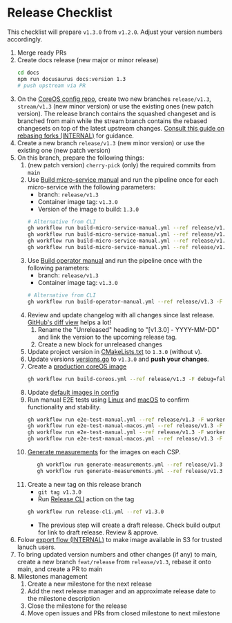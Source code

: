 # Release Checklist

This checklist will prepare `v1.3.0` from `v1.2.0`. Adjust your version numbers accordingly.

1. Merge ready PRs
2. Create docs release (new major or minor release)
    ```sh
    cd docs
    npm run docusaurus docs:version 1.3
    # push upstream via PR
    ```
3. On the [CoreOS config repo](https://github.com/edgelesssys/constellation-fedora-coreos-config), create two new branches `release/v1.3`, `stream/v1.3` (new minor version) or use the existing ones (new patch version).
   The release branch contains the squashed changeset and is branched from main while the stream branch contains the rebased changesets on top of the latest upstream changes.
   [Consult this guide on rebasing forks (INTERNAL)](https://github.com/edgelesssys/wiki/blob/master/documentation/rebasing_forks.md#managing-release-branches) for guidance.
4. Create a new branch `release/v1.3` (new minor version) or use the existing one (new patch version)
5. On this branch, prepare the following things:
    1. (new patch version) `cherry-pick` (only) the required commits from `main`
    2. Use [Build micro-service manual](https://github.com/edgelesssys/constellation/actions/workflows/build-micro-service-manual.yml) and run the pipeline once for each micro-service with the following parameters:
        * branch: `release/v1.3`
        * Container image tag: `v1.3.0`
        * Version of the image to build: `1.3.0`
        ```sh
        # Alternative from CLI
        gh workflow run build-micro-service-manual.yml --ref release/v1.3 -F microService=access-manager -F imageTag=v1.3.0 -F version=1.3.0
        gh workflow run build-micro-service-manual.yml --ref release/v1.3 -F microService=join-service -F imageTag=v1.3.0 -F version=1.3.0
        gh workflow run build-micro-service-manual.yml --ref release/v1.3 -F microService=kmsserver -F imageTag=v1.3.0 -F version=1.3.0
        gh workflow run build-micro-service-manual.yml --ref release/v1.3 -F microService=verification-service -F imageTag=v1.3.0 -F version=1.3.0
        ```
    3. Use [Build operator manual](https://github.com/edgelesssys/constellation/actions/workflows/build-operator-manual.yml) and run the pipeline once with the following parameters:
        * branch: `release/v1.3`
        * Container image tag: `v1.3.0`
        ```sh
        # Alternative from CLI
        gh workflow run build-operator-manual.yml --ref release/v1.3 -F imageTag=v1.3.0
        ```
    4. Review and update changelog with all changes since last release. [GitHub's diff view](https://github.com/edgelesssys/constellation/compare/v2.0.0...main) helps a lot!
       1. Rename the "Unreleased" heading to "[v1.3.0] - YYYY-MM-DD" and link the version to the upcoming release tag.
       2. Create a new block for unreleased changes
    5. Update project version in [CMakeLists.txt](/CMakeLists.txt) to `1.3.0` (without v).
    6. Update versions [versions.go](../../internal/versions/versions.go#L33-L39) to `v1.3.0` and **push your changes**.
    7. Create a [production coreOS image](/.github/workflows/build-coreos.yml)
        ```sh
        gh workflow run build-coreos.yml --ref release/v1.3 -F debug=false -F coreOSConfigBranch=release/v1.3 -F imageVersion=v1.3.0
        ```
    8. Update [default images in config](/internal/config/images_enterprise.go)
    9. Run manual E2E tests using [Linux](/.github/workflows/e2e-test-manual.yml) and [macOS](/.github/workflows/e2e-test-manual-macos.yml) to confirm functionality and stability.
        ```sh
        gh workflow run e2e-test-manual.yml --ref release/v1.3 -F workerNodesCount=2 -F controlNodesCount=1 -F autoscale=false -F cloudProvider=azure -F machineType=Standard_DC4as_v5 -F sonobuoyTestSuiteCmd="--mode quick" -F kubernetesVersion=1.23 -F coreosImage=/CommunityGalleries/ConstellationCVM-b3782fa0-0df7-4f2f-963e-fc7fc42663df/Images/constellation/Versions/1.3.0 -F isDebugImage=false
        gh workflow run e2e-test-manual-macos.yml --ref release/v1.3 -F workerNodesCount=2 -F controlNodesCount=1 -F autoscale=false -F cloudProvider=azure -F machineType=Standard_DC4as_v5 -F sonobuoyTestSuiteCmd="--mode quick" -F kubernetesVersion=1.23 -F coreosImage=/CommunityGalleries/ConstellationCVM-b3782fa0-0df7-4f2f-963e-fc7fc42663df/Images/constellation/Versions/1.3.0 -F isDebugImage=false
        gh workflow run e2e-test-manual.yml --ref release/v1.3 -F workerNodesCount=2 -F controlNodesCount=1 -F autoscale=false -F cloudProvider=gcp -F machineType=n2d-standard-4 -F sonobuoyTestSuiteCmd="--mode quick" -F kubernetesVersion=1.23 -F coreosImage=projects/constellation-images/global/images/constellation-v1-3-0 -F isDebugImage=false
        gh workflow run e2e-test-manual-macos.yml --ref release/v1.3 -F workerNodesCount=2 -F controlNodesCount=1 -F autoscale=false -F cloudProvider=gcp -F machineType=n2d-standard-4 -F sonobuoyTestSuiteCmd="--mode quick" -F kubernetesVersion=1.23 -F coreosImage=projects/constellation-images/global/images/constellation-v1-3-0 -F isDebugImage=false
        ```
    10. [Generate measurements](/.github/workflows/generate-measurements.yml) for the images on each CSP.
        ```sh
           gh workflow run generate-measurements.yml --ref release/v1.3 -F cloudProvider=azure -F coreosImage=/CommunityGalleries/ConstellationCVM-b3782fa0-0df7-4f2f-963e-fc7fc42663df/Images/constellation/Versions/1.3.0 -F isDebugImage=false
           gh workflow run generate-measurements.yml --ref release/v1.3 -F cloudProvider=gcp -F coreosImage=projects/constellation-images/global/images/constellation-v1-3-0 -F isDebugImage=false
        ```
    11. Create a new tag on this release branch
        * `git tag v1.3.0`
        * Run [Release CLI](https://github.com/edgelesssys/constellation/actions/workflows/release-cli.yml) action on the tag
        ```sh
        gh workflow run release-cli.yml --ref v1.3.0
        ```
        * The previous step will create a draft release. Check build output for link to draft release. Review & approve.
6. Folow [export flow (INTERNAL)](https://github.com/edgelesssys/wiki/blob/master/documentation/constellation/customer-onboarding.md#manual-export-and-import) to make image available in S3 for trusted lanuch users.
7. To bring updated version numbers and other changes (if any) to main, create a new branch `feat/release` from `release/v1.3`, rebase it onto main, and create a PR to main
8. Milestones management
   1. Create a new milestone for the next release
   2. Add the next release manager and an approximate release date to the milestone description
   3. Close the milestone for the release
   4. Move open issues and PRs from closed milestone to next milestone
